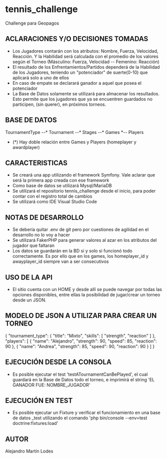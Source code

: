 # tennis_challenge
Challenge para Geopagos

## ACLARACIONES Y/O DECISIONES TOMADAS ##

* Los Jugadores contarán con los atributos: Nombre, Fuerza, Velocidad, Reacción. Y la Habilidad será calculada con el promedio de los valores según el Torneo (Másculino: Fuerza, Velocidad -- Femenino: Reacción)
* El resultado de los Enfrentamientos/Partidos dependerá de la Habilidad de los Jugadores, teniendo un "potenciador" de suerte(0-10) que aplicará solo a uno de ellos
* En caso de empate se declarará ganador a aquel que posea el potenciador
* La Base de Datos solamente se utilizará para almacenar los resultados. Esto permite que los jugadores que ya se encuentren guardados no participen, (sin querer), en próximos torneos.

## BASE DE DATOS ##

TournamentType --* Tournament --* Stages --* Games *-- Players

* (*) Hay doble relación entre Games y Players (homeplayer y awardplayer)

## CARACTERISTICAS ##

* Se creará una app utilizando el framework Symfony. Vale aclarar que será la primera app creada con ese framework
* Como base de datos se utilizará Mysql/MariaDB
* Se utilizará el repositorio tennis_challenge desde el inicio, para poder contar con el registro total de cambios
* Se utilizará como IDE Visual Studio Code

## NOTAS DE DESARROLLO ##

* Se debería quitar .env de git pero por cuestiones de agilidad en el desarrollo no lo voy a hacer
* Se utilizará FakerPHP para generar valores al azar en los atributos del jugador que faltaran
* Los datos se guardarán en la BD si y solo si funcionó todo correctamente. Es por ello que en los games, los homeplayer_id y awayplayer_id siempre van a ser consecutivos

## USO DE LA API ##
* El sitio cuenta con un HOME y desde allí se puede navegar por todas las opciones disponibles, entre ellas la posibilidad de jugar/crear un torneo desde un JSON.

## MODELO DE JSON A UTILIZAR PARA CREAR UN TORNEO ##
{
  "tournament_type": {
    "title": "Mixto",
    "skills": [
      "strength",
      "reaction"
    ]
  },
  "players": [
    {
      "name": "Alejandro",
      "strength": 90,
      "speed": 85,
      "reaction": 90
    },
    {
      "name": "Andrea",
      "strength": 85,
      "speed": 90,
      "reaction": 90
    }
  ]
}

## EJECUCIÓN DESDE LA CONSOLA ##
* Es posible ejecutar el test 'testATournamentCanBePlayed', el cual guardará en la Base de Datos todo el torneo, e imprimirá el string 'EL GANADOR FUE: NOMBRE_JUGADOR'

## EJECUCIÓN EN TEST ##
* Es posible ejecutar un Fixture y verificar el funcionamiento en una base de datos _test utilizando el comando 'php bin/console --env=test doctrine:fixtures:load'

## AUTOR ##
Alejandro Martín Lodes
